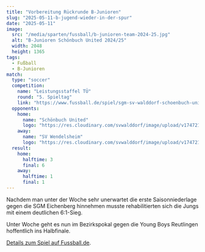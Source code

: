 ```yaml
---
title: "Vorbereitung Rückrunde B-Junioren"
slug: "2025-05-11-b-jugend-wieder-in-der-spur"
date: "2025-05-11"
image:
  src: "/media/sparten/fussball/b-junioren-team-2024-25.jpg"
  alt: "B-Junioren Schönbuch United 2024/25"
  width: 2048
  height: 1365
tags:
  - Fußball
  - B-Junioren
match:
  type: "soccer"
  competition:
    name: "Leistungsstaffel TÜ"
    round: "5. Spieltag"
    link: "https://www.fussball.de/spiel/sgm-sv-walddorf-schoenbuch-united-sgm-sv-wendelsheim/-/spiel/02S9SPDGDO000000VS5489B4VTBO2A01#!/"
  opponents:
    home:
      name: "Schönbuch United"
      logo: "https://res.cloudinary.com/svwalddorf/image/upload/v1747212486/Schoenbuch_United_wwbiik.png"
    away:
      name: "SV Wendelsheim"
      logo: "https://res.cloudinary.com/svwalddorf/image/upload/v1747213124/SV_Wendelsheim_vwxpfa.png"
  result:
    home:
      halftime: 3
      final: 6
    away:
      halftime: 1
      final: 1
---
```

Nachdem man unter der Woche sehr unerwartet die erste Saisonniederlage gegen die SGM Eichenberg hinnehmen musste rehabilitierten sich die Jungs mit einem deutlichen 6:1-Sieg.

Unter Woche geht es nun im Bezirkspokal gegen die Young Boys Reutlingen hoffentlich ins Halbfinale.

[Details zum Spiel auf Fussball.de](https://www.fussball.de/spiel/sgm-sv-walddorf-schoenbuch-united-sgm-sv-wendelsheim/-/spiel/02S9SPDGDO000000VS5489B4VTBO2A01#!/).